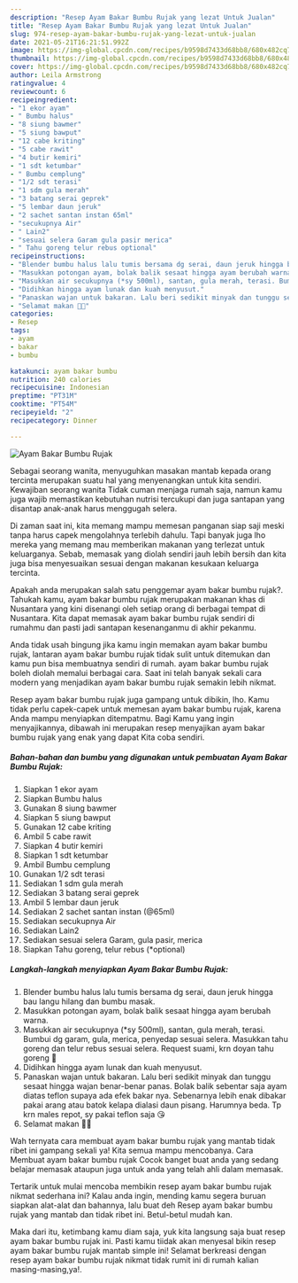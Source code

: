 ```yaml
---
description: "Resep Ayam Bakar Bumbu Rujak yang lezat Untuk Jualan"
title: "Resep Ayam Bakar Bumbu Rujak yang lezat Untuk Jualan"
slug: 974-resep-ayam-bakar-bumbu-rujak-yang-lezat-untuk-jualan
date: 2021-05-21T16:21:51.992Z
image: https://img-global.cpcdn.com/recipes/b9598d7433d68bb8/680x482cq70/ayam-bakar-bumbu-rujak-foto-resep-utama.jpg
thumbnail: https://img-global.cpcdn.com/recipes/b9598d7433d68bb8/680x482cq70/ayam-bakar-bumbu-rujak-foto-resep-utama.jpg
cover: https://img-global.cpcdn.com/recipes/b9598d7433d68bb8/680x482cq70/ayam-bakar-bumbu-rujak-foto-resep-utama.jpg
author: Leila Armstrong
ratingvalue: 4
reviewcount: 6
recipeingredient:
- "1 ekor ayam"
- " Bumbu halus"
- "8 siung bawmer"
- "5 siung bawput"
- "12 cabe kriting"
- "5 cabe rawit"
- "4 butir kemiri"
- "1 sdt ketumbar"
- " Bumbu cemplung"
- "1/2 sdt terasi"
- "1 sdm gula merah"
- "3 batang serai geprek"
- "5 lembar daun jeruk"
- "2 sachet santan instan 65ml"
- "secukupnya Air"
- " Lain2"
- "sesuai selera Garam gula pasir merica"
- " Tahu goreng telur rebus optional"
recipeinstructions:
- "Blender bumbu halus lalu tumis bersama dg serai, daun jeruk hingga bau langu hilang dan bumbu masak."
- "Masukkan potongan ayam, bolak balik sesaat hingga ayam berubah warna."
- "Masukkan air secukupnya (*sy 500ml), santan, gula merah, terasi. Bumbui dg garam, gula, merica, penyedap sesuai selera. Masukkan tahu goreng dan telur rebus sesuai selera. Request suami, krn doyan tahu goreng 🤭"
- "Didihkan hingga ayam lunak dan kuah menyusut."
- "Panaskan wajan untuk bakaran. Lalu beri sedikit minyak dan tunggu sesaat hingga wajan benar-benar panas. Bolak balik sebentar saja ayam diatas teflon supaya ada efek bakar nya. Sebenarnya lebih enak dibakar pakai arang atau batok kelapa dialasi daun pisang. Harumnya beda. Tp krn males repot, sy pakai teflon saja 😘"
- "Selamat makan 🍚🍗"
categories:
- Resep
tags:
- ayam
- bakar
- bumbu

katakunci: ayam bakar bumbu 
nutrition: 240 calories
recipecuisine: Indonesian
preptime: "PT31M"
cooktime: "PT54M"
recipeyield: "2"
recipecategory: Dinner

---
```



![Ayam Bakar Bumbu Rujak](https://img-global.cpcdn.com/recipes/b9598d7433d68bb8/680x482cq70/ayam-bakar-bumbu-rujak-foto-resep-utama.jpg)

Sebagai seorang wanita, menyuguhkan masakan mantab kepada orang tercinta merupakan suatu hal yang menyenangkan untuk kita sendiri. Kewajiban seorang  wanita Tidak cuman menjaga rumah saja, namun kamu juga wajib memastikan kebutuhan nutrisi tercukupi dan juga santapan yang disantap anak-anak harus menggugah selera.

Di zaman  saat ini, kita memang mampu memesan panganan siap saji meski tanpa harus capek mengolahnya terlebih dahulu. Tapi banyak juga lho mereka yang memang mau memberikan makanan yang terlezat untuk keluarganya. Sebab, memasak yang diolah sendiri jauh lebih bersih dan kita juga bisa menyesuaikan sesuai dengan makanan kesukaan keluarga tercinta. 



Apakah anda merupakan salah satu penggemar ayam bakar bumbu rujak?. Tahukah kamu, ayam bakar bumbu rujak merupakan makanan khas di Nusantara yang kini disenangi oleh setiap orang di berbagai tempat di Nusantara. Kita dapat memasak ayam bakar bumbu rujak sendiri di rumahmu dan pasti jadi santapan kesenanganmu di akhir pekanmu.

Anda tidak usah bingung jika kamu ingin memakan ayam bakar bumbu rujak, lantaran ayam bakar bumbu rujak tidak sulit untuk ditemukan dan kamu pun bisa membuatnya sendiri di rumah. ayam bakar bumbu rujak boleh diolah memalui berbagai cara. Saat ini telah banyak sekali cara modern yang menjadikan ayam bakar bumbu rujak semakin lebih nikmat.

Resep ayam bakar bumbu rujak juga gampang untuk dibikin, lho. Kamu tidak perlu capek-capek untuk memesan ayam bakar bumbu rujak, karena Anda mampu menyiapkan ditempatmu. Bagi Kamu yang ingin menyajikannya, dibawah ini merupakan resep menyajikan ayam bakar bumbu rujak yang enak yang dapat Kita coba sendiri.

<!--inarticleads1-->

##### Bahan-bahan dan bumbu yang digunakan untuk pembuatan Ayam Bakar Bumbu Rujak:

1. Siapkan 1 ekor ayam
1. Siapkan  Bumbu halus
1. Gunakan 8 siung bawmer
1. Siapkan 5 siung bawput
1. Gunakan 12 cabe kriting
1. Ambil 5 cabe rawit
1. Siapkan 4 butir kemiri
1. Siapkan 1 sdt ketumbar
1. Ambil  Bumbu cemplung
1. Gunakan 1/2 sdt terasi
1. Sediakan 1 sdm gula merah
1. Sediakan 3 batang serai geprek
1. Ambil 5 lembar daun jeruk
1. Sediakan 2 sachet santan instan (@65ml)
1. Sediakan secukupnya Air
1. Sediakan  Lain2
1. Sediakan sesuai selera Garam, gula pasir, merica
1. Siapkan  Tahu goreng, telur rebus (*optional)




<!--inarticleads2-->

##### Langkah-langkah menyiapkan Ayam Bakar Bumbu Rujak:

1. Blender bumbu halus lalu tumis bersama dg serai, daun jeruk hingga bau langu hilang dan bumbu masak.
1. Masukkan potongan ayam, bolak balik sesaat hingga ayam berubah warna.
1. Masukkan air secukupnya (*sy 500ml), santan, gula merah, terasi. Bumbui dg garam, gula, merica, penyedap sesuai selera. Masukkan tahu goreng dan telur rebus sesuai selera. Request suami, krn doyan tahu goreng 🤭
1. Didihkan hingga ayam lunak dan kuah menyusut.
1. Panaskan wajan untuk bakaran. Lalu beri sedikit minyak dan tunggu sesaat hingga wajan benar-benar panas. Bolak balik sebentar saja ayam diatas teflon supaya ada efek bakar nya. Sebenarnya lebih enak dibakar pakai arang atau batok kelapa dialasi daun pisang. Harumnya beda. Tp krn males repot, sy pakai teflon saja 😘
1. Selamat makan 🍚🍗




Wah ternyata cara membuat ayam bakar bumbu rujak yang mantab tidak ribet ini gampang sekali ya! Kita semua mampu mencobanya. Cara Membuat ayam bakar bumbu rujak Cocok banget buat anda yang sedang belajar memasak ataupun juga untuk anda yang telah ahli dalam memasak.

Tertarik untuk mulai mencoba membikin resep ayam bakar bumbu rujak nikmat sederhana ini? Kalau anda ingin, mending kamu segera buruan siapkan alat-alat dan bahannya, lalu buat deh Resep ayam bakar bumbu rujak yang mantab dan tidak ribet ini. Betul-betul mudah kan. 

Maka dari itu, ketimbang kamu diam saja, yuk kita langsung saja buat resep ayam bakar bumbu rujak ini. Pasti kamu tiidak akan menyesal bikin resep ayam bakar bumbu rujak mantab simple ini! Selamat berkreasi dengan resep ayam bakar bumbu rujak nikmat tidak rumit ini di rumah kalian masing-masing,ya!.

